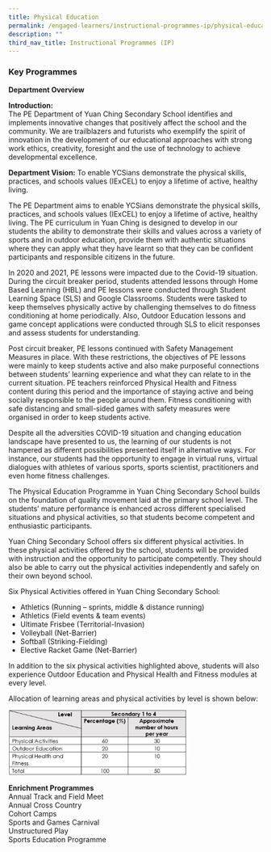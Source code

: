 ```yaml
---
title: Physical Education
permalink: /engaged-learners/instructional-programmes-ip/physical-education/
description: ""
third_nav_title: Instructional Programmes (IP)
---
```

### Key Programmes

**Department Overview**

**Introduction:** <Br>
The PE Department of Yuan Ching Secondary School identifies and implements innovative changes that positively affect the school and the community. We are trailblazers and futurists who exemplify the spirit of innovation in the development of our educational approaches with strong work ethics, creativity, foresight and the use of technology to achieve developmental excellence.

**Department Vision:** To enable YCSians demonstrate the physical skills, practices, and schools values (IExCEL) to enjoy a lifetime of active, healthy living.

The PE Department aims to enable YCSians demonstrate the physical skills, practices, and schools values (IExCEL) to enjoy a lifetime of active, healthy living. The PE curriculum in Yuan Ching is designed to develop in our students the ability to demonstrate their skills and values across a variety of sports and in outdoor education, provide them with authentic situations where they can apply what they have learnt so that they can be confident participants and responsible citizens in the future.

In 2020 and 2021, PE lessons were impacted due to the Covid-19 situation. During the circuit breaker period, students attended lessons through Home Based Learning (HBL) and PE lessons were conducted through Student Learning Space (SLS) and Google Classrooms. Students were tasked to keep themselves physically active by challenging themselves to do fitness conditioning at home periodically. Also, Outdoor Education lessons and game concept applications were conducted through SLS to elicit responses and assess students for understanding.

Post circuit breaker, PE lessons continued with Safety Management Measures in place. With these restrictions, the objectives of PE lessons were mainly to keep students active and also make purposeful connections between students’ learning experience and what they can relate to in the current situation. PE teachers reinforced Physical Health and Fitness content during this period and the importance of staying active and being socially responsible to the people around them. Fitness conditioning with safe distancing and small-sided games with safety measures were organised in order to keep students active.

Despite all the adversities COVID-19 situation and changing education landscape have presented to us, the learning of our students is not hampered as different possibilities presented itself in alternative ways. For instance, our students had the opportunity to engage in virtual runs, virtual dialogues with athletes of various sports, sports scientist, practitioners and even home fitness challenges.

The Physical Education Programme in Yuan Ching Secondary School builds on the foundation of quality movement laid at the primary school level. The students’ mature performance is enhanced across different specialised situations and physical activities, so that students become competent and enthusiastic participants.

Yuan Ching Secondary School offers six different physical activities. In these physical activities offered by the school, students will be provided with instruction and the opportunity to participate competently. They should also be able to carry out the physical activities independently and safely on their own beyond school.

Six Physical Activities offered in Yuan Ching Secondary School:
*   Athletics (Running – sprints, middle & distance running)
*   Athletics (Field events & team events)
*   Ultimate Frisbee (Territorial-Invasion)
*   Volleyball (Net-Barrier)
*   Softball (Striking-Fielding)
*   Elective Racket Game (Net-Barrier)

In addition to the six physical activities highlighted above, students will also experience Outdoor Education and Physical Health and Fitness modules at every level.  

Allocation of learning areas and physical activities by level is shown below:

<img src="/images/PE%20Activities.jpg" 
    style="width:70%">

**Enrichment Programmes** <br>
Annual Track and Field Meet <br>
Annual Cross Country <br>
Cohort Camps <br>
Sports and Games Carnival <br>
Unstructured Play <br>
Sports Education Programme